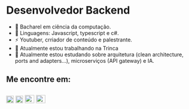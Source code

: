 # Desenvolvedor Backend

- 🔭 Bacharel em ciência da computação.
- 🌱 Linguagens: Javascript, typescript e c#.
- ⚡ Youtuber, crriador de conteúdo e palestrante.
- 🔭 Atualmente estou trabalhando na Trinca
- 🌱 Atualmente estou estudando sobre arquitetura (clean architecture, ports and adapters...), microserviços (API gateway) e IA.


## Me encontre em:
<a href= https://www.instagram.com/alissoncs_/><img src= https://image.flaticon.com/icons/svg/725/725339.svg width="20" height="20"/></a>
<a href= https://www.linkedin.com/in/alissoncs//><img src= https://image.flaticon.com/icons/svg/1384/1384088.svg width="20" height="20"/></a>
<a href= https://www.youtube.com/channel/UCWTpcuvrW1gnpD0G9PncaNw?view>
<img src= https://image.flaticon.com/icons/svg/1051/1051350.svg width="25" height="22"/></a>
<a href= https://medium.com/@alissoncs_>
<img src= https://image.flaticon.com/icons/svg/2111/2111543.svg width="25" height="22"/></a>
---







<!--
**acsilva-alss/acsilva-alss** is a ✨ _special_ ✨ repository because its `README.md` (this file) appears on your GitHub profile.

Here are some ideas to get you started:

- 🔭 I’m currently working on ...
- 🌱 I’m currently learning ...
- 👯 I’m looking to collaborate on ...
- 🤔 I’m looking for help with ...
- 💬 Ask me about ...
- 📫 How to reach me: ...
- 😄 Pronouns: ...
- ⚡ Fun fact: ...
-->
